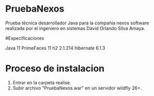 # PruebaNexos

Prueba técnica desarrollador Java para la compañia nexos software realizada por el ingeniero en sistemas David Orlando Silva Amaya.

#Especificaciones

Java 11
PrimeFaces 11
h2 2.1.214
hibernate 6.1.3

# Proceso de instalacion

1. Entrar en la carpeta realise.
2. Subir archivo "PruebaNexos.war" en un servidor wildfly 26+.

